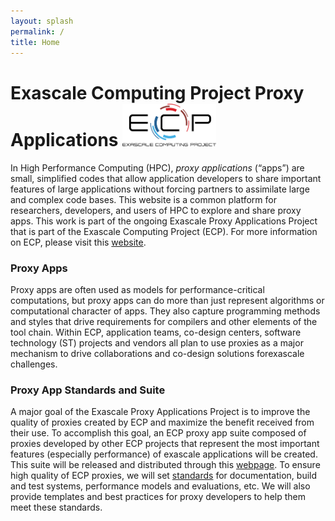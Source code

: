 ```yaml
---
layout: splash
permalink: /
title: Home
---
```


# Exascale Computing Project Proxy Applications [<img src="assets/images/ecp-logo.png" alt="Drawing" style="width: 150px;"/>](https://exascaleproject.org/)

In High Performance Computing (HPC), _proxy applications_ (“apps”) are small,
simplified codes that allow application developers to share important features
of large applications without forcing partners to assimilate large and complex
code bases. This website is a common platform for researchers,
developers, and users of HPC to explore and share proxy apps.  This work is
part of the ongoing Exascale Proxy Applications Project that is part of the
Exascale Computing Project (ECP).  For more information on ECP, please visit
this [website](https://exascaleproject.org/).

### Proxy Apps

Proxy apps are often used as models for performance-critical computations, but
proxy apps can do more than just represent algorithms or computational character
of apps.  They also capture programming methods and styles that drive
requirements for compilers and other elements of the tool chain. Within ECP,
application teams, co-design centers, software technology (ST) projects and
vendors all plan to use proxies as a major mechanism to drive collaborations and
co-design solutions forexascale challenges.

### Proxy App Standards and Suite

A major goal of the Exascale Proxy Applications Project is to improve the
quality of proxies created by ECP and maximize the benefit received from their
use. To accomplish this goal, an ECP proxy app suite composed of proxies
developed by other ECP projects that represent the most important features
(especially performance) of exascale applications will be created. This suite
will be released and distributed through this [webpage](suite-apps).  To ensure
high quality of ECP proxies, we will set [standards](standards) for
documentation, build and test systems, performance models and evaluations, etc.
We will also provide templates and best practices for proxy developers to help
them meet these standards.
